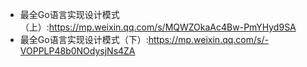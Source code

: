+ 最全Go语言实现设计模式（上）:<https://mp.weixin.qq.com/s/MQWZOkaAc4Bw-PmYHyd9SA>
+ 最全Go语言实现设计模式（下）:<https://mp.weixin.qq.com/s/-VOPPLP48b0NOdysjNs4ZA>


